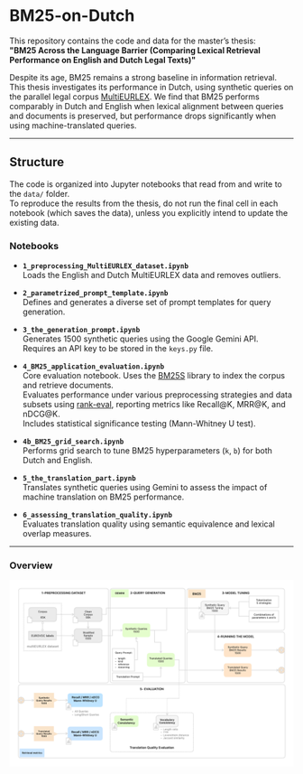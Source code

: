 # BM25-on-Dutch

This repository contains the code and data for the master’s thesis:  
**"BM25 Across the Language Barrier (Comparing Lexical Retrieval Performance on English and Dutch Legal Texts)"**

Despite its age, BM25 remains a strong baseline in information retrieval. This thesis investigates its performance in Dutch, using synthetic queries on the parallel legal corpus [MultiEURLEX](https://huggingface.co/datasets/coastalcph/multi_eurlex). We find that BM25 performs comparably in Dutch and English when lexical alignment between queries and documents is preserved, but performance drops significantly when using machine-translated queries.

---

## Structure

The code is organized into Jupyter notebooks that read from and write to the `data/` folder.  
To reproduce the results from the thesis, do not run the final cell in each notebook (which saves the data), unless you explicitly intend to update the existing data.

### Notebooks

- **`1_preprocessing_MultiEURLEX_dataset.ipynb`**  
  Loads the English and Dutch MultiEURLEX data and removes outliers.

- **`2_parametrized_prompt_template.ipynb`**  
  Defines and generates a diverse set of prompt templates for query generation.

- **`3_the_generation_prompt.ipynb`**  
  Generates 1500 synthetic queries using the Google Gemini API.  
  Requires an API key to be stored in the `keys.py` file.

- **`4_BM25_application_evaluation.ipynb`**  
  Core evaluation notebook. Uses the [BM25S](https://github.com/xhluca/bm25s) library to index the corpus and retrieve documents.  
  Evaluates performance under various preprocessing strategies and data subsets using [rank-eval](https://pypi.org/project/rank-eval/), reporting metrics like Recall@K, MRR@K, and nDCG@K.  
  Includes statistical significance testing (Mann-Whitney U test).

- **`4b_BM25_grid_search.ipynb`**  
  Performs grid search to tune BM25 hyperparameters (`k`, `b`) for both Dutch and English.

- **`5_the_translation_part.ipynb`**  
  Translates synthetic queries using Gemini to assess the impact of machine translation on BM25 performance.

- **`6_assessing_translation_quality.ipynb`**  
  Evaluates translation quality using semantic equivalence and lexical overlap measures.

---

### Overview

![Workflow diagram](img/thesis_outline_2.png)
